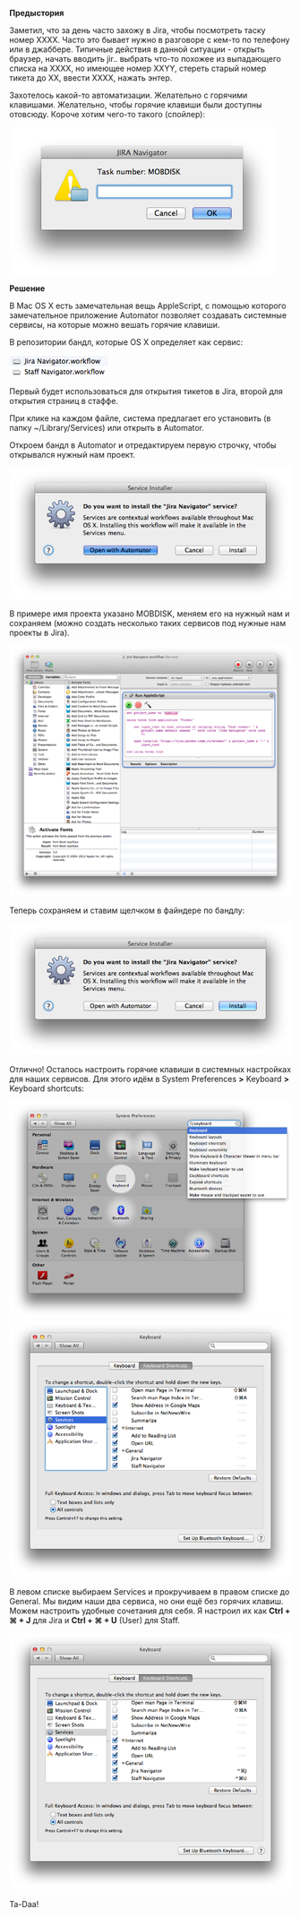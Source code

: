 **Предыстория**

Заметил, что за день часто захожу в Jira, чтобы посмотреть таску номер ХХХХ. Часто это бывает нужно в разговоре с кем-то по телефону или в джаббере. Типичные действия в данной ситуации - открыть браузер, начать вводить jir.. выбрать что-то похожее из выпадающего списка на ХХХХ, но имеющее номер ХХYY, стереть старый номер тикета до ХХ, ввести ХХХХ, нажать энтер.

Захотелось какой-то автоматизации. Желательно с горячими клавишами. Желательно, чтобы горячие клавиши были доступны отовсюду. Короче хотим чего-то такого (спойлер):

![alt tag](https://github.com/gn0meavp/Jira-Automator/blob/master/readme%20images/Screen%20Shot%202013-02-20%20at%202.59.26.png)


**Решение**

В Mac OS X есть замечательная вещь AppleScript, с помощью которого замечательное приложение Automator позволяет создавать системные сервисы, на которые можно вешать горячие клавиши.

В репозитории бандл, которые OS X определяет как сервис:

![alt tag](https://github.com/gn0meavp/Jira-Automator/blob/master/readme%20images/Screen%20Shot%202013-02-20%20at%202.31.45.png)

Первый будет использоваться для открытия тикетов в Jira, второй для открытия страниц в стаффе.

При клике на каждом файле, система предлагает его установить (в папку ~/Library/Services) или открыть в Automator. 

Откроем бандл в Automator и отредактируем первую строчку, чтобы открывался нужный нам проект. 

![alt tag](https://github.com/gn0meavp/Jira-Automator/blob/master/readme%20images/Screen%20Shot%202013-02-20%20at%202.39.33.png)

В примере имя проекта указано MOBDISK, меняем его на нужный нам и сохраняем (можно создать несколько таких сервисов под нужные нам проекты в Jira). 

![alt tag](https://github.com/gn0meavp/Jira-Automator/blob/master/readme%20images/Screen%20Shot%202013-02-20%20at%202.39.42.png)

Теперь сохраняем и ставим щелчком в файндере по бандлу:

![alt tag](https://github.com/gn0meavp/Jira-Automator/blob/master/readme%20images/Screen%20Shot%202013-02-20%20at%202.37.57.png)

Отлично! Осталось настроить горячие клавиши в системных настройках для наших сервисов. Для этого идём в System Preferences **>** Keyboard **>** Keyboard shortcuts:

![alt tag](https://github.com/gn0meavp/Jira-Automator/blob/master/readme%20images/Screen%20Shot%202013-02-20%20at%202.46.00.png) ![alt tag](https://github.com/gn0meavp/Jira-Automator/blob/master/readme%20images/Screen%20Shot%202013-02-20%20at%202.46.39.png)

В левом списке выбираем Services и прокручиваем в правом списке до General. Мы видим наши два сервиса, но они ещё без горячих клавиш. Можем настроить удобные сочетания для себя. Я настроил их как **Ctrl + ⌘ + J** для Jira и **Ctrl + ⌘ + U** (User) для Staff.

![alt tag](https://github.com/gn0meavp/Jira-Automator/blob/master/readme%20images/Screen%20Shot%202013-02-20%20at%202.50.27.png)

Ta-Daa! 
